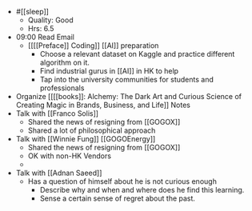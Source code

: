 - #[[sleep]]
    - Quality: Good 
    - Hrs: 6.5
- 09:00 Read Email
    - [[[[Preface]] Coding]] [[AI]] preparation
        - Choose a relevant dataset on Kaggle and practice different algorithm on it.
        - Find industrial gurus in [[AI]] in HK to help
        - Tap into the university communities for students and professionals
- Organize [[[[books]]: Alchemy: The Dark Art and Curious Science of Creating Magic in Brands, Business, and Life]] Notes
- Talk with [[Franco Solis]]
    - Shared the news of resigning from [[GOGOX]]
    - Shared a lot of philosophical approach
- Talk with [[Winnie Fung]] [[GOGOEnergy]]
    - Shared the news of resigning from [[GOGOX]]
    - OK with non-HK Vendors
    - 
- Talk with [[Adnan Saeed]]
    - Has a question of himself about he is not curious enough
        - Describe why and when and where does he find this learning.
        - Sense a certain sense of regret about the past.
